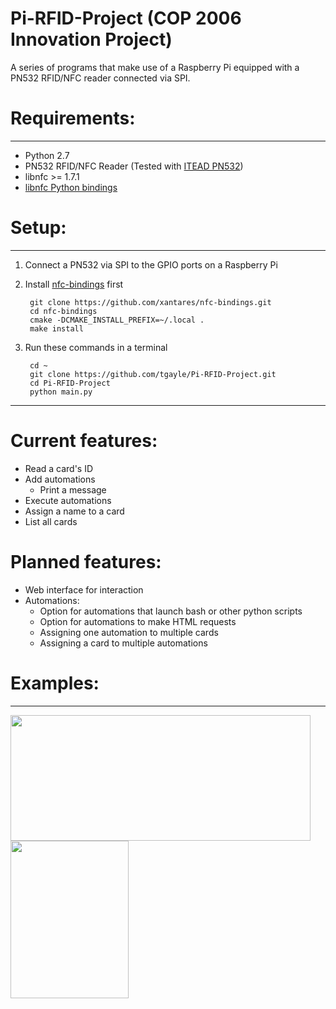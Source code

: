 # Pi-RFID-Project (COP 2006 Innovation Project)

A series of programs that make use of a Raspberry Pi equipped with a PN532 RFID/NFC reader connected via SPI. 

# Requirements:
---------------
- Python 2.7 
- PN532 RFID/NFC Reader (Tested with [ITEAD PN532](https://www.itead.cc/itead-pn532-nfc-module.html))
- libnfc >= 1.7.1
- [libnfc Python bindings](https://github.com/xantares/nfc-bindings)

# Setup:
--------
1. Connect a PN532 via SPI to the GPIO ports on a Raspberry Pi

2. Install [nfc-bindings](https://github.com/xantares/nfc-bindings) first

        git clone https://github.com/xantares/nfc-bindings.git
        cd nfc-bindings
        cmake -DCMAKE_INSTALL_PREFIX=~/.local .
        make install

3. Run these commands in a terminal

        cd ~
        git clone https://github.com/tgayle/Pi-RFID-Project.git
        cd Pi-RFID-Project
        python main.py
    
---
# Current features:

- Read a card's ID
- Add automations
	- Print a message
- Execute automations
- Assign a name to a card
- List all cards

# Planned features:

- Web interface for interaction
- Automations:
	- Option for automations that launch bash or other python scripts
	- Option for automations to make HTML requests
	- Assigning one automation to multiple cards
	- Assigning a card to multiple automations

# Examples:
---
<img src="https://i.imgur.com/3iCZVMq.png" height="201" width=480>

<img src="https://i.imgur.com/vsduqJ3.jpg" height="252" width=189>


